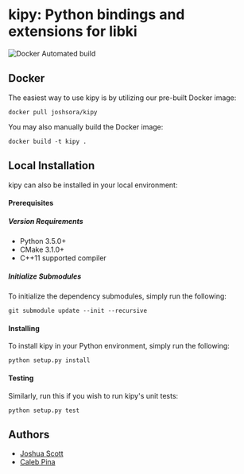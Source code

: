kipy: Python bindings and extensions for libki
==============================================
![Docker Automated build](https://img.shields.io/docker/automated/Joshsora/kipy.svg)

Docker
------
The easiest way to use kipy is by utilizing our pre-built Docker image:
```
docker pull joshsora/kipy
```

You may also manually build the Docker image:
```
docker build -t kipy .
```

Local Installation
------------------
kipy can also be installed in your local environment:

#### Prerequisites
##### Version Requirements
* Python 3.5.0+
* CMake 3.1.0+
* C++11 supported compiler

##### Initialize Submodules
To initialize the dependency submodules, simply run the following:
```
git submodule update --init --recursive
```

#### Installing
To install kipy in your Python environment, simply run the following:
```
python setup.py install
```

#### Testing
Similarly, run this if you wish to run kipy's unit tests:
```
python setup.py test
```

Authors
-------
* [Joshua Scott](https://github.com/Joshsora/)
* [Caleb Pina](https://github.com/pythonology/)
